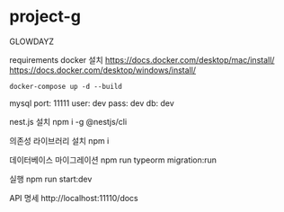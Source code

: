 # project-g

GLOWDAYZ

requirements
docker 설치
https://docs.docker.com/desktop/mac/install/
https://docs.docker.com/desktop/windows/install/

```
docker-compose up -d --build
```

mysql
port: 11111
user: dev
pass: dev
db: dev

nest.js 설치
npm i -g @nestjs/cli

의존성 라이브러리 설치
npm i

데이터베이스 마이그레이션
npm run typeorm migration:run

실행
npm run start:dev

API 명세
http://localhost:11110/docs
